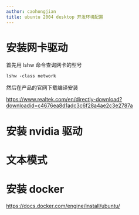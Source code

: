 ```yaml
---
author: caohongjian
title: ubuntu 2004 desktop 开发环境配置
---
```


# 安装网卡驱动

首先用 lshw 命令查询网卡的型号

```shell
lshw -class network
```

然后在产品的官网下载编译安装

https://www.realtek.com/en/directly-download?downloadid=c4676ea8d1adc3c6f28a4ae2c3e2787a

# 安装 nvidia 驱动



# 文本模式


# 安装 docker

https://docs.docker.com/engine/install/ubuntu/

